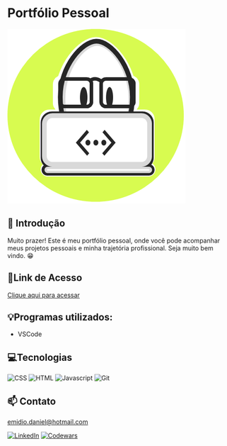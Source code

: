 # Portfólio Pessoal

![preview](./assets/Icon-readme.png)

## 📖 Introdução 

Muito prazer! Este é meu portfólio pessoal, onde você pode acompanhar meus projetos pessoais e minha trajetória profissional. Seja muito bem vindo. 😁 

## 🔗Link de Acesso

[Clique aqui para acessar](https://danielemidio1988.github.io/Portfolio)

## 💡Programas utilizados:
- VSCode

## 💻Tecnologias 
![CSS](https://img.shields.io/badge/CSS3-1572B6?style=for-the-badge&logo=css3&logoColor=white)
![HTML](https://img.shields.io/badge/HTML5-E34F26?style=for-the-badge&logo=html5&logoColor=white)
![Javascript](https://img.shields.io/badge/JavaScript-323330?style=for-the-badge&logo=javascript&logoColor=F7DF1E)
![Git](https://img.shields.io/badge/GIT-E44C30?style=for-the-badge&logo=git&logoColor=white)

## 📫 Contato

emidio.daniel@hotmail.com

[![LinkedIn](https://img.shields.io/badge/LinkedIn-0077B5?style=for-the-badge&logo=linkedin&logoColor=white)](https://www.linkedin.com/in/danielemidio1988/)
[![Codewars](https://img.shields.io/badge/Codewars-B1361E?style=for-the-badge&logo=Codewars&logoColor=white)](https://www.codewars.com/users/DanielEmidio1988)